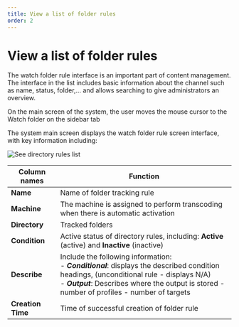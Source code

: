 ```yaml
---
title: View a list of folder rules
order: 2
---
```


# View a list of folder rules

The watch folder rule interface is an important part of content management. The interface in the list includes basic information about the channel such as name, status, folder,... and allows searching to give administrators an overview.

On the main screen of the system, the user moves the mouse cursor to the Watch folder on the sidebar tab

The system main screen displays the watch folder rule screen interface, with key information including:

![See directory rules list](/images/media-vod/watch-folder-rule/view-watch-folder-rule-list.png)

| Column names      | Function                                                                                                                                                                                                                                                                                                                                                                                                                                                                              |
| ----------------- | ------------------------------------------------------------------------------------------------------------------------------------------------------------------------------------------------------------------------------------------------------------------------------------------------------------------------------------------------------------------------------------------------------------------------------------------------------------------------------------- |
| **Name**          | Name of folder tracking rule                                                                                                                                                                                                                                                                                                                                                                                                                                                          |
| **Machine**       | The machine is assigned to perform transcoding when there is automatic activation                                                                                                                                                                                                                                                                                                                                                                                                     |
| **Directory**     | Tracked folders                                                                                                                                                                                                                                                                                                                                                                                                                                                                       |
| **Condition**     | Active status of directory rules, including: **Active** (active) and **Inactive** (inactive)                                                                                                                                                                                                                                                                                                                                                    |
| **Describe**      | Include the following information: <br/>- _**Conditional**_: displays the described condition headings, (unconditional rule - displays N/A) <br/>- _**Output**_: Describes where the output is stored - number of profiles - number of targets                                                                                                                                                                                                                     |
| **Creation Time** | Time of successful creation of folder rule

